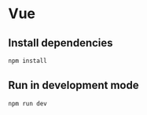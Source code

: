 # Vue

## Install dependencies

```bash
npm install
```

## Run in development mode

```bash
npm run dev
```

